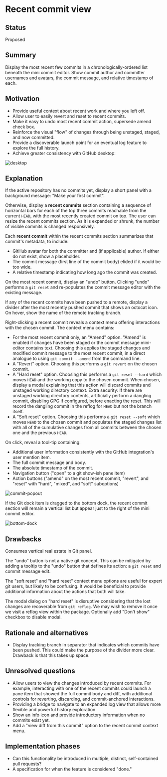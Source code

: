 # Recent commit view

## Status

Proposed

## Summary

Display the most recent few commits in a chronologically-ordered list beneath the mini commit editor. Show commit author and committer usernames and avatars, the commit message, and relative timestamp of each.

## Motivation

* Provide useful context about recent work and where you left off.
* Allow user to easily revert and reset to recent commits.
* Make it easy to undo most recent commit action, supersede amend check box.
* Reinforce the visual "flow" of changes through being unstaged, staged, and now committed.
* Provide a discoverable launch point for an eventual log feature to explore the full history.
* Achieve greater consistency with GitHub desktop:

![desktop](https://user-images.githubusercontent.com/7910250/36570484-1754fb3c-17e7-11e8-8da3-b658d404fd2c.png)

## Explanation

If the active repository has no commits yet, display a short panel with a background message: "Make your first commit".

Otherwise, display a **recent commits** section containing a sequence of horizontal bars for each of the top three commits reachable from the current `HEAD`, with the most recently created commit on top. The user can resize the recent commits section. As it is expanded or shrunk, the number of visible commits is changed responsively.

Each **recent commit** within the recent commits section summarizes that commit's metadata, to include:

* GitHub avatar for both the committer and (if applicable) author. If either do not exist, show a placeholder.
* The commit message (first line of the commit body) elided if it would be too wide.
* A relative timestamp indicating how long ago the commit was created.

On the most recent commit, display an "undo" button. Clicking "undo" performs a `git reset` and re-populates the commit message editor with the existing message.

If any of the recent commits have been pushed to a remote, display a divider after the most recently pushed commit that shows an octocat icon. On hover, show the name of the remote tracking branch.

Right-clicking a recent commit reveals a context menu offering interactions with the chosen commit. The context menu contains:

* For the most recent commit only, an "Amend" option. "Amend" is enabled if changes have been staged or the commit message mini-editor contains text. Choosing this applies the staged changes and modified commit message to the most recent commit, in a direct analogue to using `git commit --amend` from the command line.
* A "Revert" option. Choosing this performs a `git revert` on the chosen commit.
* A "Hard reset" option. Choosing this performs a `git reset --hard` which moves `HEAD` and the working copy to the chosen commit. When chosen, display a modal explaining that this action will discard commits and unstaged working directory context. Extra security: If there are unstaged working directory contents, artificially perform a dangling commit, disabling GPG if configured, before enacting the reset. This will record the dangling commit in the reflog for `HEAD` but not the branch itself.
* A "Soft reset" option. Choosing this performs a `git reset --soft` which moves `HEAD` to the chosen commit and populates the staged changes list with all of the cumulative changes from all commits between the chosen one and the previous `HEAD`.

On click, reveal a tool-tip containing:

* Additional user information consistently with the GitHub integration's user mention item.
* The full commit message and body.
* The absolute timestamp of the commit.
* Navigation button ("open" to a git show-ish pane item)
* Action buttons ("amend" on the most recent commit, "revert", and "reset" with "hard", "mixed", and "soft" suboptions)

![commit-popout](https://user-images.githubusercontent.com/17565/36570682-11545cae-17e8-11e8-80a8-ffcf7328e214.JPG)

If the Git dock item is dragged to the bottom dock, the recent commit section will remain a vertical list but appear just to the right of the mini commit editor.

![bottom-dock](https://user-images.githubusercontent.com/17565/36570687-14738ca2-17e8-11e8-91f7-5cf1472d871b.JPG)

## Drawbacks

Consumes vertical real estate in Git panel.

The "undo" button is not a native git concept. This can be mitigated by adding a tooltip to the "undo" button that defines its action: a `git reset` and commit message edit.

The "soft reset" and "hard reset" context menu options are useful for expert git users, but likely to be confusing. It would be beneficial to provide additional information about the actions that both will take.

The modal dialog on "hard reset" is disruptive considering that the lost changes are recoverable from `git reflog`. We may wish to remove it once we visit a reflog view within the package. Optionally add "Don't show" checkbox to disable modal.

## Rationale and alternatives

- Display tracking branch in separator that indicates which commits have been pushed. This could make the purpose of the divider more clear. Drawback is that this takes up space.

## Unresolved questions

- Allow users to view the changes introduced by recent commits. For example, interacting with one of the recent commits could launch a pane item that showed the full commit body and diff, with additional controls for reverting, discarding, and commit-anchored interactions.
- Providing a bridge to navigate to an expanded log view that allows more flexible and powerful history exploration.
- Show an info icon and provide introductory information when no commits exist yet.
- Add a "view diff from this commit" option to the recent commit context menu.

## Implementation phases

- Can this functionality be introduced in multiple, distinct, self-contained pull requests?
- A specification for when the feature is considered "done."
